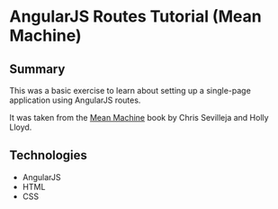 # AngularJS Routes Tutorial (Mean Machine)

## Summary

This was a basic exercise to learn about setting up a single-page application using AngularJS routes.

It was taken from the [Mean Machine](https://leanpub.com/mean-machine) book by Chris Sevilleja and Holly Lloyd.

## Technologies

- AngularJS
- HTML
- CSS
